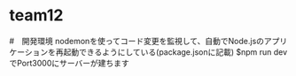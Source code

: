 # team12


#　開発環境
nodemonを使ってコード変更を監視して、自動でNode.jsのアプリケーションを再起動できるようにしている(package.jsonに記載)
$npm run devでPort3000にサーバーが建ちます
